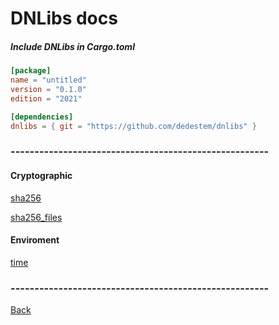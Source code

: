 # DNLibs docs

##### Include DNLibs in Cargo.toml

``` toml
[package]
name = "untitled"
version = "0.1.0"
edition = "2021"

[dependencies]
dnlibs = { git = "https://github.com/dedestem/dnlibs" }
```

### ------------------------------------------------------
#### Cryptographic

[sha256](sha256.md "sha256.md")

[sha256_files](sha256_files.md "sha256_files.md")

#### Enviroment

[time](time.md "time.md")

### ------------------------------------------------------

[Back](../readme.md "../readme.md")

